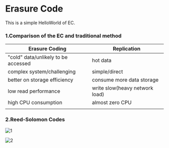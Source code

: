 # Erasure Code
This is a simple HelloWorld of EC.

### 1.Comparison of the EC and traditional method

| Erasure Coding                      | Replication                    |
| ----------------------------------- | ------------------------------ |
| "cold" data/unlikely to be accessed | hot data                       |
| complex system/challenging          | simple/direct                  |
| better on storage efficiency        | consume more data storage      |
| low read performance                | write slow(heavy network load) |
| high CPU consumption                | almost zero CPU                |
|                                     |                                |

### 2.Reed-Solomon Codes 

![1](D:\semester\vivo\code\EC\Image\1.png)

![2](D:\semester\vivo\code\EC\Image\2.png)